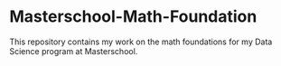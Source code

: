 # Masterschool-Math-Foundation
This repository contains my work on the math foundations for my Data Science program at Masterschool.
